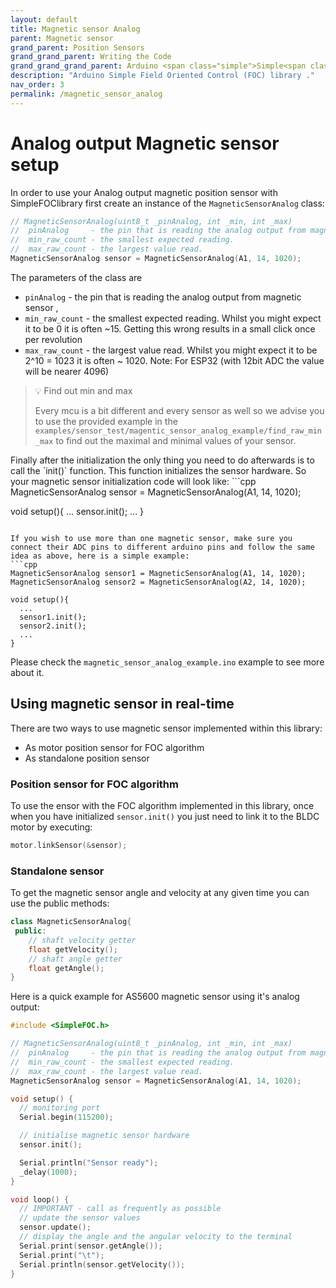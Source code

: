 ```yaml
---
layout: default
title: Magnetic sensor Analog
parent: Magnetic sensor
grand_parent: Position Sensors
grand_grand_parent: Writing the Code
grand_grand_grand_parent: Arduino <span class="simple">Simple<span class="foc">FOC</span>library</span>
description: "Arduino Simple Field Oriented Control (FOC) library ."
nav_order: 3
permalink: /magnetic_sensor_analog
---
```



# Analog output Magnetic sensor setup

In order to use your Analog output magnetic position sensor with <span class="simple">Simple<span class="foc">FOC</span>library</span> first create an instance of the `MagneticSensorAnalog` class:
```cpp
// MagneticSensorAnalog(uint8_t _pinAnalog, int _min, int _max)
//  pinAnalog     - the pin that is reading the analog output from magnetic sensor
//  min_raw_count - the smallest expected reading.  
//  max_raw_count - the largest value read.  
MagneticSensorAnalog sensor = MagneticSensorAnalog(A1, 14, 1020);
```

The parameters of the class are
- `pinAnalog` - the pin that is reading the analog output from magnetic sensor , 
- `min_raw_count` - the smallest expected reading. Whilst you might expect it to be 0 it is often ~15.  Getting this wrong results in a small click once per revolution
- `max_raw_count` - the largest value read. Whilst you might expect it to be 2^10 = 1023 it is often ~ 1020. Note: For ESP32 (with 12bit ADC the value will be nearer 4096)

<blockquote class="info"> <p class="heading"> 💡 Find out min and max</p>
Every mcu is a bit different and every sensor as well so we advise you to use the provided example in the <code class="highlighter-rouge">examples/sensor_test/magentic_sensor_analog_example/find_raw_min_max</code> to find out the maximal and minimal values of your sensor.
</blockquote>
Finally after the initialization the only thing you need to do afterwards is to call the `init()` function. This function initializes the sensor hardware. So your magnetic sensor initialization code will look like:
```cpp
MagneticSensorAnalog sensor = MagneticSensorAnalog(A1, 14, 1020);

void setup(){
  ...
  sensor.init();
  ...
}
```

If you wish to use more than one magnetic sensor, make sure you connect their ADC pins to different arduino pins and follow the same idea as above, here is a simple example:
```cpp
MagneticSensorAnalog sensor1 = MagneticSensorAnalog(A1, 14, 1020);
MagneticSensorAnalog sensor2 = MagneticSensorAnalog(A2, 14, 1020);

void setup(){
  ...
  sensor1.init();
  sensor2.init();
  ...
}
```

Please check the `magnetic_sensor_analog_example.ino` example to see more about it.


## Using magnetic sensor in real-time

There are two ways to use magnetic sensor implemented within this library:
- As motor position sensor for FOC algorithm
- As standalone position sensor

### Position sensor for FOC algorithm

To use the ensor with the FOC algorithm implemented in this library, once when you have initialized `sensor.init()` you just need to link it to the BLDC motor by executing:
```cpp
motor.linkSensor(&sensor);
```

### Standalone sensor 

To get the magnetic sensor angle and velocity at any given time you can use the public methods:
```cpp
class MagneticSensorAnalog{
 public:
    // shaft velocity getter
    float getVelocity();
  	// shaft angle getter
    float getAngle();
}
```

Here is a quick example for AS5600 magnetic sensor using it's analog output:
```cpp
#include <SimpleFOC.h>

// MagneticSensorAnalog(uint8_t _pinAnalog, int _min, int _max)
//  pinAnalog     - the pin that is reading the analog output from magnetic sensor
//  min_raw_count - the smallest expected reading.  
//  max_raw_count - the largest value read.  
MagneticSensorAnalog sensor = MagneticSensorAnalog(A1, 14, 1020);

void setup() {
  // monitoring port
  Serial.begin(115200);

  // initialise magnetic sensor hardware
  sensor.init();

  Serial.println("Sensor ready");
  _delay(1000);
}

void loop() {
  // IMPORTANT - call as frequently as possible
  // update the sensor values 
  sensor.update();
  // display the angle and the angular velocity to the terminal
  Serial.print(sensor.getAngle());
  Serial.print("\t");
  Serial.println(sensor.getVelocity());
}
```